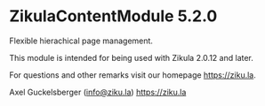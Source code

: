 # ZikulaContentModule 5.2.0

Flexible hierachical page management.

This module is intended for being used with Zikula 2.0.12 and later.

For questions and other remarks visit our homepage https://ziku.la.

Axel Guckelsberger (info@ziku.la)
https://ziku.la
